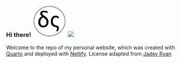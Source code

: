 ### Hi there!   <img src="assets/img/logods2.webp" alt="Logo for Deri Siswara&apos;s personal website" height="85"/>  [![](https://api.netlify.com/api/v1/badges/b58c2e5b-cf60-4b13-aa25-743b13f3cbf7/deploy-status)](https://app.netlify.com/sites/derisiswara/deploys)

Welcome to the repo of my personal website, which was created with [Quarto](https://quarto.org/) and deployed with [Netlify](https://www.netlify.com/).
License adapted from [Jadey Ryan](https://jadeyryan.com/license)
